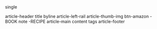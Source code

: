 single

  article-header
    title
    byline
  article-left-rail
    article-thumb-img
    btn-amazon -BOOK
    note -RECIPE
  article-main
    content
    tags
  article-footer
